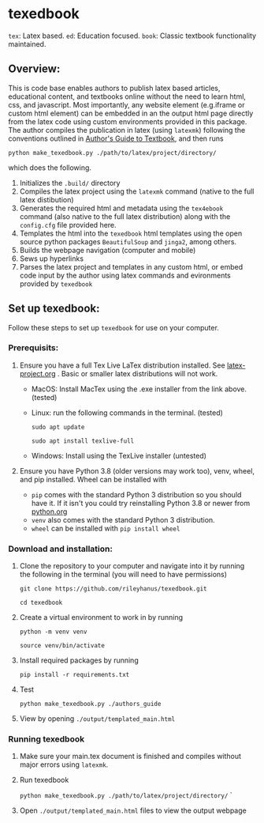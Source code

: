 # texedbook

`tex`: Latex based. `ed`: Education focused. `book`: Classic textbook functionality maintained.

## Overview:
This is code base enables authors to publish latex based articles, educational content, and textbooks online without the need to learn html, css, and javascript. Most importantly, any website element (e.g.iframe or custom html element) can be embedded in an the output html page directly from the latex code using custom environments provided in this package. The author compiles the publication in latex (using `latexmk`) following the conventions outlined in [Author's Guide to Textbook](./authors_guide/main.pdf), and then runs

`python make_texedbook.py ./path/to/latex/project/directory/`

which does the following.

1. Initializes the `.build/` directory
1. Compiles the latex project using the `latexmk` command (native to the full latex distibution)
1. Generates the required html and metadata using the `tex4ebook` command (also native to the full latex distribution) along with the `config.cfg` file provided here.
1. Templates the html into the `texedbook` html templates using the open source python packages `BeautifulSoup` and `jinga2`, among others.
1. Builds the webpage navigation (computer and mobile)
1. Sews up hyperlinks
1. Parses the latex project and templates in any custom html, or embed code input by the author using latex commands and evironments provided by `texedbook`

## Set up texedbook:
Follow these steps to set up `texedbook` for use on your computer.

### Prerequisits:
1. Ensure you have a full Tex Live LaTex distribution installed. See [latex-project.org](https://www.latex-project.org/get/) . Basic or smaller latex distributions will not work.

   - MacOS: Install MacTex using the .exe installer from the link above. (tested)

   - Linux: run the following commands in the terminal. (tested)

        `sudo apt update`

        `sudo apt install texlive-full`

   - Windows: Install using the TexLive installer (untested)

1. Ensure you have Python 3.8 (older versions may work too), venv, wheel, and pip installed. Wheel can be installed with 

    - `pip` comes with the standard Python 3 distribution so you should have it. If it isn't you could try reinstalling Python 3.8 or newer from [python.org](https://www.python.org/)
    - `venv` also comes with the standard Python 3 distribution.
    - `wheel` can be installed with `pip install wheel`

### Download and installation:

1. Clone the repository to your computer and navigate into it by running the following in the terminal (you will need to have permissions)

    `git clone https://github.com/rileyhanus/texedbook.git`

    `cd texedbook`

1. Create a virtual environment to work in by running

    `python -m venv venv`

    `source venv/bin/activate`

1. Install required packages by running

    `pip install -r requirements.txt`

1. Test

    `python make_texedbook.py ./authors_guide`

1. View by opening `./output/templated_main.html`


### Running texedbook
1. Make sure your main.tex document is finished and compiles without major errors using `latexmk`. 

1. Run texedbook

    `python make_texedbook.py ./path/to/latex/project/directory/`
`
 
1. Open `./output/templated_main.html` files to view the output webpage

    